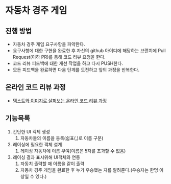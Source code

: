 # 자동차 경주 게임
## 진행 방법
* 자동차 경주 게임 요구사항을 파악한다.
* 요구사항에 대한 구현을 완료한 후 자신의 github 아이디에 해당하는 브랜치에 Pull Request(이하 PR)를 통해 코드 리뷰 요청을 한다.
* 코드 리뷰 피드백에 대한 개선 작업을 하고 다시 PUSH한다.
* 모든 피드백을 완료하면 다음 단계를 도전하고 앞의 과정을 반복한다.

## 온라인 코드 리뷰 과정
* [텍스트와 이미지로 살펴보는 온라인 코드 리뷰 과정](https://github.com/next-step/nextstep-docs/tree/master/codereview)

## 기능목록
1. 간단한 UI 객체 생성
    1. 자동차들의 이름을 등록(쉽표(,)로 이름 구분)
2. 레이싱에 필요한 객체 설계
    1. 레이싱 자동차에 이름 부여(이름은 5자를 초과할 수 없음)
3. 레이싱 결과 표시위해 UI객체와 연동
    1. 자동치 출력할 때 이름을 같이 출력
    2. 자동차 경주 게임을 완료한 후 누가 우승했는 지를 알려준다.(우승자는 한명 이상일 수 있다.)